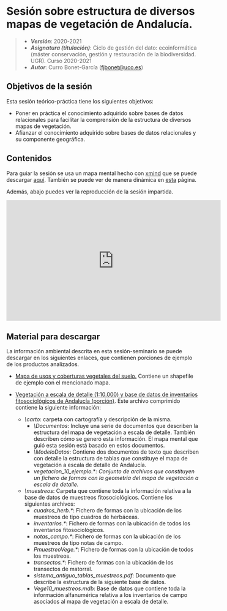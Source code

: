 # Sesión sobre estructura de diversos mapas de vegetación de Andalucía.


> + **_Versión_**: 2020-2021
> + **_Asignatura (titulación)_**: Ciclo de gestión del dato: ecoinformática (máster conservación, gestión y restauración de la biodiversidad. UGR). Curso 2020-2021
> + **_Autor_**: Curro Bonet-García (fjbonet@uco.es)



## Objetivos de la sesión
Esta sesión teórico-práctica tiene los siguientes objetivos:
+ Poner en práctica el conocimiento adquirido sobre bases de datos relacionales para facilitar la comprensión de la estructura de diversos mapas de vegetación.
+ Afianzar el conocimiento adquirido sobre bases de datos relacionales y su componente geográfica.



## Contenidos

Para guiar la sesión se usa un mapa mental hecho con [xmind](https://www.xmind.net/) que se puede descargar [aquí](https://github.com/aprendiendo-cosas/vege_rediam_ecoinf_ugr/raw/main/presentacion/mapas_vegetacion_REDIAM.xmind). También se puede ver de manera dinámica en [esta](https://aprendiendo-cosas.github.io/vege_rediam_ecoinf_ugr/presentacion/mapas_vegetacion_rediam.html) página. 



Además, abajo puedes ver la reproducción de la sesión impartida.

<iframe width="560" height="315" src="https://www.youtube.com/embed/uZdhpEAQ9Yg" title="YouTube video player" frameborder="0" allow="accelerometer; autoplay; clipboard-write; encrypted-media; gyroscope; picture-in-picture" allowfullscreen></iframe>



## Material para descargar

La información ambiental descrita en esta sesión-seminario se puede descargar en los siguientes enlaces, que contienen porciones de ejemplo de los productos analizados.
+ [Mapa de usos y coberturas vegetales del suelo.](https://github.com/aprendiendo-cosas/vege_rediam_ecoinf_ugr/raw/main/geoinfo/mucva25.zip) Contiene un shapefile de ejemplo con el mencionado mapa.

+ [Vegetación a escala de detalle (1:10.000) y base de datos de inventarios fitosociológicos de Andalucía (porción)](https://github.com/aprendiendo-cosas/vege_rediam_ecoinf_ugr/raw/main/geoinfo/vege10_total.zip). Este archivo comprimido contiene la siguiente información:

  + *\carto*: carpeta con cartografía y descripción de la misma.
    + *\Documentos*: Incluye una serie de documentos que describen la estructura del mapa de vegetación a escala de detalle. También describen cómo se generó esta información. El mapa mental que guió esta sesión está basado en estos documentos.
    + *\ModeloDatos*: Contiene dos documentos de texto que describen con detalle la estructura de tablas que constituye el mapa de vegetación a escala de detalle de Andalucía.
    + *vegetacion_10_ejemplo.*\**: Conjunto de archivos que constituyen un fichero de formas con la geometría del mapa de vegetación a escala de detalle.*
  + *\muestreos*: Carpeta que contiene toda la información relativa a la base de datos de muestreos fitosociológicos. Contiene los siguientes archivos:
    + *cuadros_herb.\**: Fichero de formas con la ubicación de los muestreos de tipo cuadros de herbáceas.
    + *inventarios.\**: Fichero de formas con la ubicación de todos los inventarios fitosociológicos.
    + *notas_campo.\**: Fichero de formas con la ubicación de los muestreos de tipo notas de campo.
    + *PmuestreoVege.\**: Fichero de formas con la ubicación de todos los muestreos.
    + *transectos.\**: Fichero de formas con la ubicación de los transectos de matorral.
    + *sistema_antiguo_tablas_muestreos.pdf*: Documento que describe la estructura de la siguiente base de datos.
    + *Vege10_muestreos.mdb*: Base de datos que contiene toda la información alfanumérica relativa a los inventarios de campo asociados al mapa de vegetación a escala de detalle. 

  

